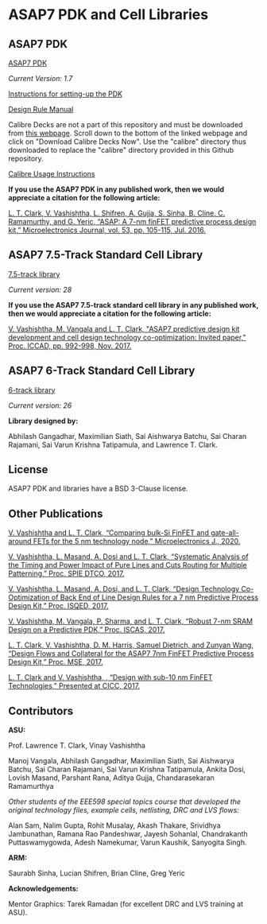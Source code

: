 # ASAP7 PDK and Cell Libraries

## ASAP7 PDK 

[ASAP7 PDK](https://github.com/The-OpenROAD-Project/asap7/tree/master/asap7PDK_r1p7)

*Current Version: 1.7*

[Instructions for setting-up the PDK](asap7PDK_r1p7/README_ASAP7PDK_INSTALL_201210a.txt)

[Design Rule Manual](asap7PDK_r1p7/docs/asap7_drm_201207a.pdf)

Calibre Decks are not a part of this repository and must be downloaded from [this webpage](http://asap.asu.edu/asap/). Scroll down to the bottom of the linked webpage and click on "Download Calibre Decks Now". Use the "calibre" directory thus downloaded to replace the "calibre" directory provided in this Github repository.

[Calibre Usage Instructions](asap7PDK_r1p7/Calibre_Usage_Instructions.txt)

**If you use the ASAP7 PDK in any published work, then we would appreciate a citation for the following article:**

[L. T. Clark, V. Vashishtha, L. Shifren, A. Gujja, S. Sinha, B. Cline, C. Ramamurthy, and G. Yeric, “ASAP: A 7-nm finFET predictive process design kit,” Microelectronics Journal, vol. 53, pp. 105-115, Jul. 2016.](https://doi.org/10.1016/j.mejo.2016.04.006)

## ASAP7 7.5-Track Standard Cell Library 

[7.5-track library](https://github.com/The-OpenROAD-Project/asap7/tree/master/asap7sc7p5t_28)

*Current version: 28*

**If you use the ASAP7 7.5-track standard cell library in any published work, then we would appreciate a citation for the following article:**

[V. Vashishtha, M. Vangala and L. T. Clark, "ASAP7 predictive design kit development and cell design technology co-optimization: Invited paper," Proc. ICCAD, pp. 992-998, Nov. 2017.](https://doi.org/10.1109/ICCAD.2017.8203889)

## ASAP7 6-Track Standard Cell Library 

[6-track library](https://github.com/The-OpenROAD-Project/asap7/tree/master/asap7sc6t_26)

*Current version: 26*

**Library designed by:**

Abhilash Gangadhar, Maximilian Siath, Sai Aishwarya Batchu, 
Sai Charan Rajamani, Sai Varun Krishna Tatipamula, and Lawrence T. Clark.

## License

ASAP7 PDK and libraries have a BSD 3-Clause license. 

## Other Publications

[V. Vashishtha and L. T. Clark, “Comparing bulk-Si FinFET and gate-all-around FETs for the 5 nm technology node,” Microelectronics J., 2020.](https://doi.org/10.1016/j.mejo.2020.104942)

[V. Vashishtha, L. Masand, A. Dosi and L. T. Clark, “Systematic Analysis of the Timing and Power Impact of Pure Lines and Cuts Routing for Multiple Patterning,” Proc. SPIE DTCO, 2017.](https://doi.org/10.1117/12.2258085)

[V. Vashishtha, L. Masand, A. Dosi, and L. T. Clark, “Design Technology Co-Optimization of Back End of Line Design Rules for a 7 nm Predictive Process Design Kit,” Proc. ISQED, 2017.](https://doi.org/10.1109/ISQED.2017.7918308)

[V. Vashishtha, M. Vangala, P. Sharma, and L. T. Clark, “Robust 7-nm SRAM Design on a Predictive PDK,” Proc. ISCAS, 2017.](https://doi.org/10.1109/ISCAS.2017.8050316)

[L. T. Clark, V. Vashishtha, D. M. Harris, Samuel Dietrich, and Zunyan Wang, “Design Flows and Collateral for the ASAP7 7nm FinFET Predictive Process Design Kit,” Proc. MSE, 2017.](https://doi.org/10.1109/MSE.2017.7945071)

[L. T. Clark and V. Vashishtha, , “Design with sub-10 nm FinFET Technologies,” Presented at CICC, 2017.](https://doi.org/10.1109/CICC.2017.7993720)

## Contributors

**ASU:**

Prof. Lawrence T. Clark, Vinay Vashishtha

Manoj Vangala, Abhilash Gangadhar, Maximilian Siath, Sai Aishwarya Batchu, 
Sai Charan Rajamani, Sai Varun Krishna Tatipamula, Ankita Dosi, 
Lovish Masand, Parshant Rana, Aditya Gujja, Chandarasekaran Ramamurthya

*Other students of the EEE598 special topics course that developed the 
original technology files, example cells, netlisting, DRC and LVS flows:*

Alan Sam, Nalim Gupta, Rohit Musalay, Akash Thakare, Srividhya Jambunathan, 
Ramana Rao Pandeshwar, Jayesh Sohanlal, Chandrakanth Puttaswamygowda, 
Adesh Namekumar, Varun Kaushik, Sanyogita Singh.

**ARM:**

Saurabh Sinha, Lucian Shifren, Brian Cline, Greg Yeric

**Acknowledgements:**

Mentor Graphics: Tarek Ramadan (for excellent DRC and LVS training at ASU).



